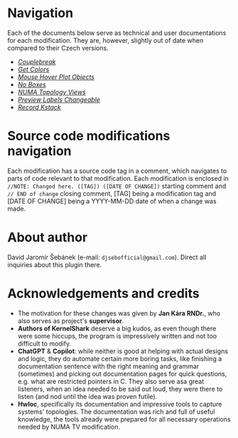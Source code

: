 # Navigation

Each of the documents below serve as technical and user documentations for each modification. They are, however, slightly
out of date when compared to their Czech versions.

- _[Couplebreak](./couplebreak.md)_
- _[Get Colors](./get-colors.md)_
- _[Mouse Hover Plot Objects](./mouse-hover-plot-objects.md)_
- _[No Boxes](./no-boxes.md)_
- _[NUMA Topology Views](./NUMA-topology-views.md)_
- _[Preview Labels Changeable](./preview-labels-changeable.md)_
- _[Record Kstack](./record-kstack.md)_

# Source code modifications navigation

Each modification has a source code tag in a comment, which navigates to parts of code relevant to that modification.
Each modification is enclosed in `//NOTE: Changed here. ([TAG]) ([DATE OF CHANGE])` starting comment and `// END of change`
closing comment, \[TAG\] being a modification tag and \[DATE OF CHANGE\] being a YYYY-MM-DD date of when a change was made.

# About author

David Jaromír Šebánek (e-mail: `djsebofficial@gmail.com`). Direct all inquiries about this plugin there.

# Acknowledgements and credits

- The motivation for these changes was given by **Jan Kára RNDr.**, who also serves as project's **supervisor**.
- **Authors of KernelShark** deserve a big kudos, as even though there were some hiccups, the program is impressively
  written and not too difficult to modify.
- **ChatGPT** & **Copilot**: while neither is good at helping with actual designs and logic, they do automate certain more
  boring tasks, like finishing a documentation sentence with the right meaning and grammar (sometimes) and picking out
  documentation pages for quick questions, e.g. what are restricted pointers in C. They also serve asa great listeners,
  when an idea needed to be said out loud, they were there to listen (and nod until the idea was proven futile).
- **Hwloc**, specifically its documentation and impressive tools to capture systems' topologies. The documentation was
  rich and full of useful knowledge, the tools already were prepared for all necessary operations needed by NUMA TV modification.

